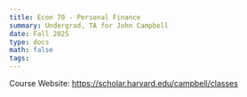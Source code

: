 ```yaml
---
title: Econ 70 - Personal Finance
summary: Undergrad, TA for John Campbell 
date: Fall 2025
type: docs
math: false
tags:
---
```

Course Website: https://scholar.harvard.edu/campbell/classes